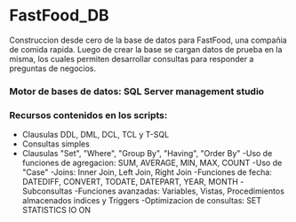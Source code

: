 # FastFood_DB

Construccion desde cero de la base de datos para FastFood, una compañia de comida rapida. Luego de crear la base se cargan datos de prueba en la misma, los cuales permiten desarrollar consultas para responder a preguntas de negocios.

### Motor de bases de datos: SQL Server management studio

### Recursos contenidos en los scripts:
- Clausulas DDL, DML, DCL, TCL y T-SQL 
- Consultas simples
- Clausulas "Set", "Where", "Group By", "Having", "Order By"
-Uso de funciones de agregacion: SUM, AVERAGE, MIN, MAX, COUNT
-Uso de "Case"
-Joins: Inner Join, Left Join, Right Join
-Funciones de fecha: DATEDIFF, CONVERT, TODATE, DATEPART, YEAR, MONTH
-Subconsultas
-Funciones avanzadas: Variables, Vistas, Procedimientos almacenados indices y Triggers
-Optimizacion de consultas: SET STATISTICS IO ON
